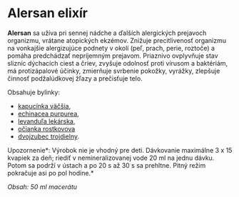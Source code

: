 Alersan elixír
==============

**Alersan** sa užíva pri sennej nádche a ďalších alergických prejavoch
organizmu, vrátane atopických ekzémov. Znižuje precitlivenosť organizmu na
vonkajšie alergizujúce podnety v okolí (peľ, prach, perie, roztoče) a pomáha
predchádzať nepríjemným prejavom. Priaznivo ovplyvňuje stav slizníc dýchacích
ciest a čriev, zvyšuje odolnosť proti vírusom a baktériám, má protizápalové
účinky, zmierňuje svrbenie pokožky, vyrážky, zlepšuje činnosť podžalúdkovej
žľazy a prečisťuje telo.

Obsahuje bylinky:

* [kapucínka väčšia](/sip/bylinky/kapucinka-vacsia/),
* [echinacea purpurea](/sip/bylinky/echinacea-purpurea/),
* [levanduľa lekárska](/sip/bylinky/levandula-lekarska/),
* [očianka rostkovova](/sip/bylinky/ocianka-rostkovova/)
* [dvojzubec trojdielny](/sip/bylinky/dvojzubec-trojdielny/).

Upozornenie*: Výrobok nie je vhodný pre deti. Dávkovanie maximálne 3 x 15
kvapiek za deň; riediť v nemineralizovanej vode 20 ml na jednu dávku. Potom sa
podrží v ústach a po 20 s až 30 s sa prehltne. Pitný režim pokračuje asi po pol
hodine.*

*Obsah: 50 ml macerátu*

